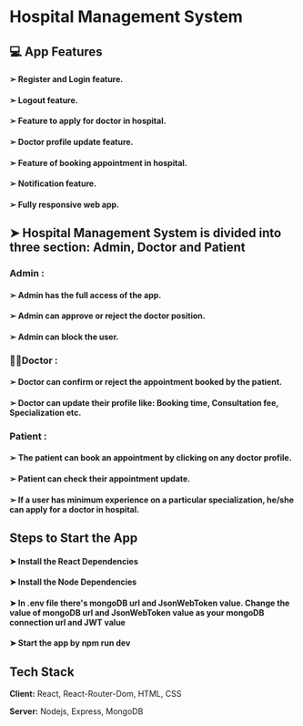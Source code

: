 # Hospital Management System
## 💻 App Features
#### ➢ Register and Login feature.
#### ➢ Logout feature.
#### ➢ Feature to apply for doctor in hospital.
#### ➢ Doctor profile update feature.
#### ➢ Feature of booking appointment in hospital.
#### ➢ Notification feature.
#### ➢ Fully responsive web app.
## ➤ Hospital Management System is divided into three section: **Admin**, **Doctor** and **Patient**
### **Admin :**
#### ➢ Admin has the full access of the app.
#### ➢ Admin can approve or reject the doctor position.
#### ➢ Admin can block the user.

### **👨‍⚕️Doctor :**
#### ➢ Doctor can confirm or reject the appointment booked by the patient. 
#### ➢ Doctor can update their profile like: Booking time, Consultation fee, Specialization etc.

### **Patient :**
#### ➢ The patient can book an appointment by clicking on any doctor profile.
#### ➢ Patient can check their appointment update.
#### ➢ If a user has minimum experience on a particular specialization, he/she can apply for a doctor in hospital.

## Steps to Start the App
#### ➤ Install the React Dependencies
#### ➤ Install the Node Dependencies
#### ➤ In .env file there's mongoDB url and JsonWebToken value. Change the value of mongoDB url and JsonWebToken value as your mongoDB connection url and JWT value
#### ➤ Start the app by npm run dev

## Tech Stack
**Client:** React, React-Router-Dom, HTML, CSS

**Server:** Nodejs, Express, MongoDB
